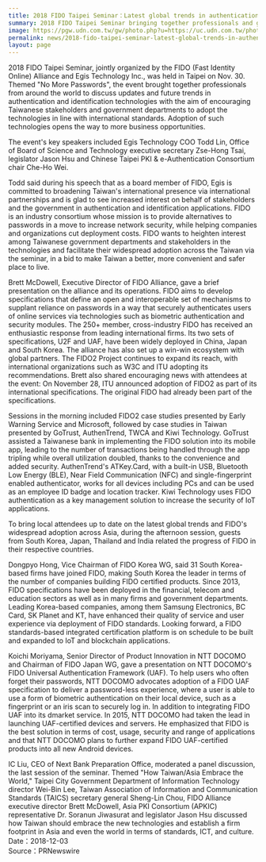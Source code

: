 ```yaml
---
title: 2018 FIDO Taipei Seminar：Latest global trends in authentication and identification technologies
summary: 2018 FIDO Taipei Seminar bringing together professionals and government officials from around the world
image: https://pgw.udn.com.tw/gw/photo.php?u=https://uc.udn.com.tw/photo/2018/12/06/realtime/5625087.jpg&x=0&y=0&sw=0&sh=0&exp=3600
permalink: news/2018-fido-taipei-seminar-latest-global-trends-in-authentication-and-identification-technologies/
layout: page
---
```

2018 FIDO Taipei Seminar, jointly organized by the FIDO (Fast Identity Online) Alliance and Egis Technology Inc., was held in Taipei on Nov. 30. Themed "No More Passwords", the event brought together professionals from around the world to discuss updates and future trends in authentication and identification technologies with the aim of encouraging Taiwanese stakeholders and government departments to adopt the technologies in line with international standards. Adoption of such technologies opens the way to more business opportunities.

The event's key speakers included Egis Technology COO Todd Lin, Office of Board of Science and Technology executive secretary Zse-Hong Tsai, legislator Jason Hsu and Chinese Taipei PKI & e-Authentication Consortium chair Che-Ho Wei.

Todd said during his speech that as a board member of FIDO, Egis is committed to broadening Taiwan's international presence via international partnerships and is glad to see increased interest on behalf of stakeholders and the government in authentication and identification applications. FIDO is an industry consortium whose mission is to provide alternatives to passwords in a move to increase network security, while helping companies and organizations cut deployment costs. FIDO wants to heighten interest among Taiwanese government departments and stakeholders in the technologies and facilitate their widespread adoption across the Taiwan via the seminar, in a bid to make Taiwan a better, more convenient and safer place to live.

Brett McDowell, Executive Director of FIDO Alliance, gave a brief presentation on the alliance and its operations. FIDO aims to develop specifications that define an open and interoperable set of mechanisms to supplant reliance on passwords in a way that securely authenticates users of online services via technologies such as biometric authentication and security modules. The 250+ member, cross-industry FIDO has received an enthusiastic response from leading international firms. Its two sets of specifications, U2F and UAF, have been widely deployed in China, Japan and South Korea. The alliance has also set up a win-win ecosystem with global partners. The FIDO2 Project continues to expand its reach, with international organizations such as W3C and ITU adopting its recommendations. Brett also shared encouraging news with attendees at the event: On November 28, ITU announced adoption of FIDO2 as part of its international specifications. The original FIDO had already been part of the specifications.

Sessions in the morning included FIDO2 case studies presented by Early Warning Service and Microsoft, followed by case studies in Taiwan presented by GoTrust, AuthenTrend, TWCA and Kiwi Technology. GoTrust assisted a Taiwanese bank in implementing the FIDO solution into its mobile app, leading to the number of transactions being handled through the app tripling while overall utilization doubled, thanks to the convenience and added security. AuthenTrend's ATKey.Card, with a built-in USB, Bluetooth Low Energy (BLE), Near Field Communication (NFC) and single-fingerprint enabled authenticator, works for all devices including PCs and can be used as an employee ID badge and location tracker. Kiwi Technology uses FIDO authentication as a key management solution to increase the security of IoT applications.

To bring local attendees up to date on the latest global trends and FIDO's widespread adoption across Asia, during the afternoon session, guests from South Korea, Japan, Thailand and India related the progress of FIDO in their respective countries.

Dongpyo Hong, Vice Chairman of FIDO Korea WG, said 31 South Korea-based firms have joined FIDO, making South Korea the leader in terms of the number of companies building FIDO certified products. Since 2013, FIDO specifications have been deployed in the financial, telecom and education sectors as well as in many firms and government departments. Leading Korea-based companies, among them Samsung Electronics, BC Card, SK Planet and KT, have enhanced their quality of service and user experience via deployment of FIDO standards. Looking forward, a FIDO standards-based integrated certification platform is on schedule to be built and expanded to IoT and blockchain applications.

Koichi Moriyama, Senior Director of Product Innovation in NTT DOCOMO and Chairman of FIDO Japan WG, gave a presentation on NTT DOCOMO's FIDO Universal Authentication Framework (UAF). To help users who often forget their passwords, NTT DOCOMO advocates adoption of a FIDO UAF specification to deliver a password-less experience, where a user is able to use a form of biometric authentication on their local device, such as a fingerprint or an iris scan to securely log in. In addition to integrating FIDO UAF into its dmarket service. In 2015, NTT DOCOMO had taken the lead in launching UAF-certified devices and servers. He emphasized that FIDO is the best solution in terms of cost, usage, security and range of applications and that NTT DOCOMO plans to further expand FIDO UAF-certified products into all new Android devices.

IC Liu, CEO of Next Bank Preparation Office, moderated a panel discussion, the last session of the seminar. Themed "How Taiwan/Asia Embrace the World," Taipei City Government Department of Information Technology director Wei-Bin Lee, Taiwan Association of Information and Communication Standards (TAICS) secretary general Sheng-Lin Chou, FIDO Alliance executive director Brett McDowell, Asia PKI Consortium (APKIC) representative Dr. Soranun Jiwasurat and legislator Jason Hsu discussed how Taiwan should embrace the new technologies and establish a firm footprint in Asia and even the world in terms of standards, ICT, and culture.
<br/>
Date：2018-12-03
<br/>
Source：PRNewswire
